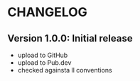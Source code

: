 # CHANGELOG

## Version 1.0.0: Initial release

- upload to GitHub
- upload to Pub.dev
- checked againsta ll conventions

